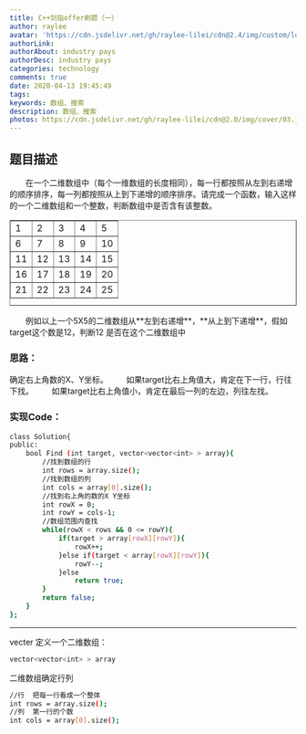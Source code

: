 ```yaml
---
title: C++剑指offer刷题（一）
author: raylee
avatar: 'https://cdn.jsdelivr.net/gh/raylee-lilei/cdn@2.4/img/custom/logo_1.png'
authorLink: 
authorAbout: industry pays
authorDesc: industry pays
categories: technology
comments: true
date: 2020-04-13 19:45:49
tags:
keywords: 数组、搜索
description: 数组、搜索
photos: https://cdn.jsdelivr.net/gh/raylee-lilei/cdn@2.0/img/cover/03.jpg.webp
---
```


## 题目描述
&emsp;&emsp;在一个二维数组中（每个一维数组的长度相同），每一行都按照从左到右递增的顺序排序，每一列都按照从上到下递增的顺序排序。请完成一个函数，输入这样的一个二维数组和一个整数，判断数组中是否含有该整数。
<html lang ="zh-CN">
<head></head><body>
<table width="30" height="150" border="1"><tr><td width="1" >1</td><td width="1" >2</td><td width="1" >3</td><td width="10" >4</td><td width="10" >5</td></tr><tr><td width="1" >6</td><td width="1" >7</td><td width="1" >8</td><td width="10" >9</td><td width="10" >10</td></tr><tr><td width="1" >11</td><td width="1" >12</td><td width="1" >13</td><td width="10" >14</td><td width="10" >15</td></tr><tr><td width="1" >16</td><td width="1" >17</td><td width="10" >18</td><td width="10" >19</td><td width="10" >20</td></tr><tr><td width="1" >21</td><td width="1" >22</td><td width="10" >23</td><td width="10" >24</td><td width="10" >25</td></tr></table></body></html>
&emsp;&emsp;例如以上一个5X5的二维数组从**左到右递增**，**从上到下递增**，假如target这个数是12，判断12 是否在这个二维数组中

### 思路：
确定右上角数的X、Y坐标。
&emsp;&emsp;如果target比右上角值大，肯定在下一行，行往下找。
&emsp;&emsp;如果target比右上角值小，肯定在最后一列的左边，列往左找。


### 实现Code：
``` bash
class Solution{
public:
    bool Find (int target, vector<vector<int> > array){
        //找到数组的行
        int rows = array.size();
        //找到数组的列
        int cols = array[0].size();
        //找到右上角的数的X Y坐标
        int rowX = 0;
        int rowY = cols-1;
        //数组范围内查找
        while(rowX < rows && 0 <= rowY){
            if(target > array[rowX][rowY]){
                rowX++;
            }else if(target < array[rowX][rowY]){
                rowY--;
            }else
                return true;
        }
        return false;
    }
};
```
**************
vecter 定义一个二维数组：
``` bash
vector<vector<int> > array
```
二维数组确定行列
``` bash
//行  把每一行看成一个整体
int rows = array.size();
//列  第一行的个数
int cols = array[0].size();
```
